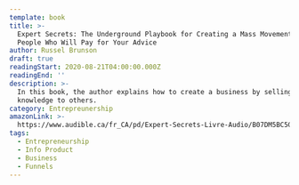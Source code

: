 ```yaml
---
template: book
title: >-
  Expert Secrets: The Underground Playbook for Creating a Mass Movement of
  People Who Will Pay for Your Advice
author: Russel Brunson
draft: true
readingStart: 2020-08-21T04:00:00.000Z
readingEnd: ''
description: >-
  In this book, the author explains how to create a business by selling your
  knowledge to others.
category: Entrepreunership
amazonLink: >-
  https://www.audible.ca/fr_CA/pd/Expert-Secrets-Livre-Audio/B07DM5BC5G?ref=a_library_t_c5_libItem_&pf_rd_p=a00014e8-d2ee-472f-a5f3-837e4e395ee4&pf_rd_r=Z0YRAHV5JW5SA12FTGQ8
tags:
  - Entrepreneurship
  - Info Product
  - Business
  - Funnels
---
```


